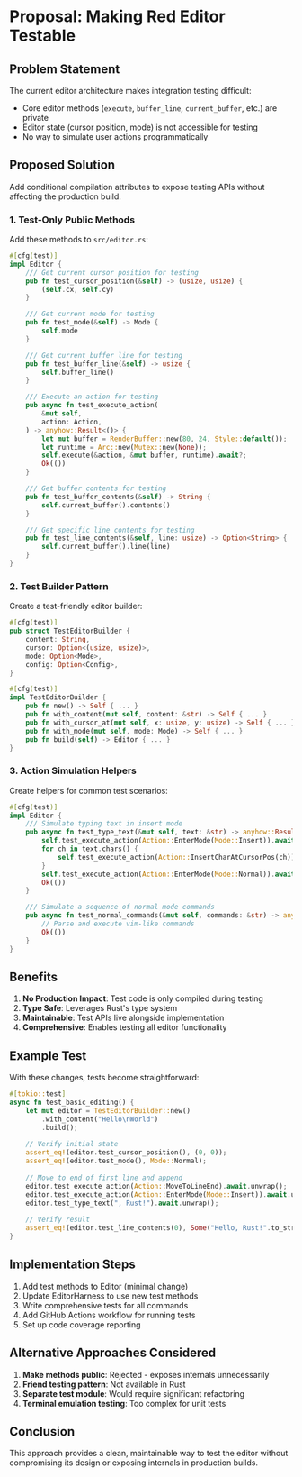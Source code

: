 # Proposal: Making Red Editor Testable

## Problem Statement

The current editor architecture makes integration testing difficult:
- Core editor methods (`execute`, `buffer_line`, `current_buffer`, etc.) are private
- Editor state (cursor position, mode) is not accessible for testing
- No way to simulate user actions programmatically

## Proposed Solution

Add conditional compilation attributes to expose testing APIs without affecting the production build.

### 1. Test-Only Public Methods

Add these methods to `src/editor.rs`:

```rust
#[cfg(test)]
impl Editor {
    /// Get current cursor position for testing
    pub fn test_cursor_position(&self) -> (usize, usize) {
        (self.cx, self.cy)
    }

    /// Get current mode for testing
    pub fn test_mode(&self) -> Mode {
        self.mode
    }

    /// Get current buffer line for testing
    pub fn test_buffer_line(&self) -> usize {
        self.buffer_line()
    }

    /// Execute an action for testing
    pub async fn test_execute_action(
        &mut self,
        action: Action,
    ) -> anyhow::Result<()> {
        let mut buffer = RenderBuffer::new(80, 24, Style::default());
        let runtime = Arc::new(Mutex::new(None));
        self.execute(&action, &mut buffer, runtime).await?;
        Ok(())
    }

    /// Get buffer contents for testing
    pub fn test_buffer_contents(&self) -> String {
        self.current_buffer().contents()
    }

    /// Get specific line contents for testing
    pub fn test_line_contents(&self, line: usize) -> Option<String> {
        self.current_buffer().line(line)
    }
}
```

### 2. Test Builder Pattern

Create a test-friendly editor builder:

```rust
#[cfg(test)]
pub struct TestEditorBuilder {
    content: String,
    cursor: Option<(usize, usize)>,
    mode: Option<Mode>,
    config: Option<Config>,
}

#[cfg(test)]
impl TestEditorBuilder {
    pub fn new() -> Self { ... }
    pub fn with_content(mut self, content: &str) -> Self { ... }
    pub fn with_cursor_at(mut self, x: usize, y: usize) -> Self { ... }
    pub fn with_mode(mut self, mode: Mode) -> Self { ... }
    pub fn build(self) -> Editor { ... }
}
```

### 3. Action Simulation Helpers

Create helpers for common test scenarios:

```rust
#[cfg(test)]
impl Editor {
    /// Simulate typing text in insert mode
    pub async fn test_type_text(&mut self, text: &str) -> anyhow::Result<()> {
        self.test_execute_action(Action::EnterMode(Mode::Insert)).await?;
        for ch in text.chars() {
            self.test_execute_action(Action::InsertCharAtCursorPos(ch)).await?;
        }
        self.test_execute_action(Action::EnterMode(Mode::Normal)).await?;
        Ok(())
    }

    /// Simulate a sequence of normal mode commands
    pub async fn test_normal_commands(&mut self, commands: &str) -> anyhow::Result<()> {
        // Parse and execute vim-like commands
        Ok(())
    }
}
```

## Benefits

1. **No Production Impact**: Test code is only compiled during testing
2. **Type Safe**: Leverages Rust's type system
3. **Maintainable**: Test APIs live alongside implementation
4. **Comprehensive**: Enables testing all editor functionality

## Example Test

With these changes, tests become straightforward:

```rust
#[tokio::test]
async fn test_basic_editing() {
    let mut editor = TestEditorBuilder::new()
        .with_content("Hello\nWorld")
        .build();
    
    // Verify initial state
    assert_eq!(editor.test_cursor_position(), (0, 0));
    assert_eq!(editor.test_mode(), Mode::Normal);
    
    // Move to end of first line and append
    editor.test_execute_action(Action::MoveToLineEnd).await.unwrap();
    editor.test_execute_action(Action::EnterMode(Mode::Insert)).await.unwrap();
    editor.test_type_text(", Rust!").await.unwrap();
    
    // Verify result
    assert_eq!(editor.test_line_contents(0), Some("Hello, Rust!".to_string()));
}
```

## Implementation Steps

1. Add test methods to Editor (minimal change)
2. Update EditorHarness to use new test methods
3. Write comprehensive tests for all commands
4. Add GitHub Actions workflow for running tests
5. Set up code coverage reporting

## Alternative Approaches Considered

1. **Make methods public**: Rejected - exposes internals unnecessarily
2. **Friend testing pattern**: Not available in Rust
3. **Separate test module**: Would require significant refactoring
4. **Terminal emulation testing**: Too complex for unit tests

## Conclusion

This approach provides a clean, maintainable way to test the editor without compromising its design or exposing internals in production builds.